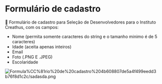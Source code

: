 # Formulário de cadastro

👋 Formulário de cadastro para Seleção de Desenvolvedores para o Instituto Creathus, com os campos:

- Nome (permita somente caracteres do string e o tamanho minimo é de 5 caracteres)
- Idade (aceita apenas inteiros)
- Email
- Foto (.PNG E .JPEG)
- Escolaridade

![Formula%CC%81rio%20de%20cadastro%204b608807de5a4f499eedd3b76f8d1c2c/sadasda.png](Formula%CC%81rio%20de%20cadastro%204b608807de5a4f499eedd3b76f8d1c2c/sadasda.png)
